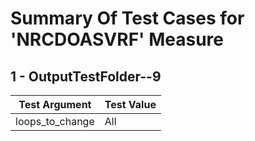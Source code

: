 # Summary Of Test Cases for 'NRCDOASVRF' Measure
 
## 1 - OutputTestFolder--9
| Test Argument | Test Value |
| ------------- | ---------- |
| loops_to_change |All |
 
